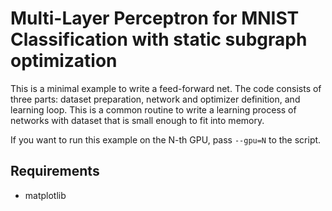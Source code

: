 # Multi-Layer Perceptron for MNIST Classification with static subgraph optimization

This is a minimal example to write a feed-forward net.
The code consists of three parts: dataset preparation, network and optimizer definition, and learning loop.
This is a common routine to write a learning process of networks with dataset that is small enough to fit into memory.

If you want to run this example on the N-th GPU, pass `--gpu=N` to the script.

## Requirements

- matplotlib
